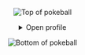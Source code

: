 <div align="center">

![Top of pokeball](https://user-images.githubusercontent.com/44261381/209363264-ac854d3c-2cc2-44c4-928e-8a08d1013f46.png)

<details>
<summary>Open profile</summary>
  
<!--horizontal divider(gradiant)-->
<img src="https://user-images.githubusercontent.com/73097560/115834477-dbab4500-a447-11eb-908a-139a6edaec5c.gif">

<div align="center">
<img src="https://github.com/vimalverma558/vimalverma558/blob/v2/img/hello.gif" width="20%">
<br />

<p align="center"><img src="animation.gif" width="35%"></p>

<p align="center">
<img src="https://readme-typing-svg.herokuapp.com?font=Architects+Daughter&center=true&vCenter=true&duration=4000&color=%2338C2FF&size=40&height=200&width=800&lines=Heyyy!+I'm+Tharun+Kumar+%3C3;I'm+a+3rd+yr+Undergraduate+at+MCET;I'm+a+ML+Engineer+Designer+Entrepreneur;Welcome+to+my+profile+!">
</p>

<img align="right" alt="Coding" width="400" src="https://octodex.github.com/images/daftpunktocat-guy.gif">

## <img src="https://media.giphy.com/media/ObNTw8Uzwy6KQ/giphy.gif" width="30px">&nbsp; About Me
<div style="text-align: left">
    <p align="left">🔭 I’m currently working as a Student Intern at <a href="https://github.com/kalvUK">KalV</a> UK</p>
    <p align="left">🌱 I’m currently learning <strong>Java Script and React JS</strong></p>
    <p align="left">👨‍💻 All of my projects are available at <a href="https://linktr.ee/tharunkumar.designs">https://linktr.ee/tharunkumar.designs</a></p>
    <p align="left">📝 I regularly write articles on <a href="https://medium.com/@tharunkumarvmt">https://medium.com/@tharunkumarvmt</a></p>
    <p align="left">💬 Ask me about <strong>Machine Learning, Python, Deep Learning</strong></p>
    <p align="left">📫 How to reach me: <strong>tharunkumarvmt@gmail.com</strong></p>
    <p align="left">⚡ Fun fact: <strong>I think I fell in love with problems</strong></p>
</div>

## My Repositories

[![Readme Card](https://github-readme-stats.vercel.app/api/pin/?username=Tharun007-TK&repo=Tharunpp)](https://github.com/Tharun007-webdesigner/Tharunpp)
[![Readme Card](https://github-readme-stats.vercel.app/api/pin/?username=Tharun007-TK&repo=Text_Summariser_using_nltk )](https://github.com/Tharun007-webdesigner/Text_Summariser_using_nltk )
[![Readme Card](https://github-readme-stats.vercel.app/api/pin/?username=Tharun007-TK&repo=CookBot)](https://github.com/Tharun007-webdesigner/CookBot)
[![Readme Card](https://github-readme-stats.vercel.app/api/pin/?username=Tharun007-TK&repo=Morphological_Operations_using_OpenCV)](https://github.com/Tharun007-webdesigner/Morphological_Operations_using_OpenCV)
[![Readme Card](https://github-readme-stats.vercel.app/api/pin/?username=Tharun007-TK&repo=Style_Transfer_using-Python)](https://github.com/Tharun007-webdesigner/Style_Transfer_using-Python)

<p  align="center">
<img src="https://user-images.githubusercontent.com/73097560/115834477-dbab4500-a447-11eb-908a-139a6edaec5c.gif">             
<br>

# 📬 Connect with me

<p align="center">
<a href="https://twitter.com/tharuntk007" target="blank"><img align="center" src="https://raw.githubusercontent.com/rahuldkjain/github-profile-readme-generator/master/src/images/icons/Social/twitter.svg" alt="tharuntk007" height="40" width="52" /></a>
<a href="https://linkedin.com/in/tharun-kumar-801427259" target="blank"><img align="center" src="https://raw.githubusercontent.com/rahuldkjain/github-profile-readme-generator/master/src/images/icons/Social/linked-in-alt.svg" alt="tharun-kumar-801427259" height="40" width="52" /></a>
<a href="https://kaggle.com/tharun007tk" target="blank"><img align="center" src="https://raw.githubusercontent.com/rahuldkjain/github-profile-readme-generator/master/src/images/icons/Social/kaggle.svg" alt="tharun007tk" height="40" width="52" /></a>
<a href="https://instagram.com/tqk_007" target="blank"><img align="center" src="https://raw.githubusercontent.com/rahuldkjain/github-profile-readme-generator/master/src/images/icons/Social/instagram.svg" alt="tqk_007" height="40" width="52" /></a>
<a href="https://dribbble.com/tharun_007" target="blank"><img align="center" src="https://raw.githubusercontent.com/rahuldkjain/github-profile-readme-generator/master/src/images/icons/Social/dribbble.svg" alt="tharun_007" height="40" width="52" /></a>
<a href="https://www.behance.net/tharunkumar38" target="blank"><img align="center" src="https://raw.githubusercontent.com/rahuldkjain/github-profile-readme-generator/master/src/images/icons/Social/behance.svg" alt="tharunkumar38" height="40" width="52" /></a>
<a href="https://medium.com/@tharunkumarvmt" target="blank"><img align="center" src="https://raw.githubusercontent.com/rahuldkjain/github-profile-readme-generator/master/src/images/icons/Social/medium.svg" alt="@tharunkumarvmt" height="40" width="52" /></a>
<a href="https://www.hackerrank.com/tharunkumarvmt" target="blank"><img align="center" src="https://raw.githubusercontent.com/rahuldkjain/github-profile-readme-generator/master/src/images/icons/Social/hackerrank.svg" alt="tharunkumarvmt" height="40" width="52" /></a>
<a href="https://www.leetcode.com/tharun007tk" target="blank"><img align="center" src="https://raw.githubusercontent.com/rahuldkjain/github-profile-readme-generator/master/src/images/icons/Social/leet-code.svg" alt="tharun007tk" height="40" width="52" /></a>
</p>


<p  align="center">
<img src="https://user-images.githubusercontent.com/73097560/115834477-dbab4500-a447-11eb-908a-139a6edaec5c.gif">             
<br>

<br />

# 🌐 Technologies I Know

<div align="center">
<br />
  
<a  margin="10" href="https://www.python.org" target="_blank"><img margin="10px" height="40" src="https://raw.githubusercontent.com/devicons/devicon/master/icons/python/python-original.svg" alt="python"/> </a>
<a  margin="10" href="https://pandas.pydata.org/" target="_blank"><img margin="10px" height="40" src="https://raw.githubusercontent.com/devicons/devicon/2ae2a900d2f041da66e950e4d48052658d850630/icons/pandas/pandas-original.svg" alt="pandas"/></a>
<a  margin="10" href="https://scikit-learn.org/" target="_blank"><img margin="10px" height="40" src="https://upload.wikimedia.org/wikipedia/commons/0/05/Scikit_learn_logo_small.svg" alt="scikit_learn"/> </a>
<img src="https://www.vectorlogo.zone/logos/pytorch/pytorch-icon.svg" height="38" width="36" alt="pytorch logo" />
<img src="https://www.vectorlogo.zone/logos/tensorflow/tensorflow-icon.svg" height="38" width="36" alt="tensorflow logo" />

<br />  

<img src="https://raw.githubusercontent.com/devicons/devicon/master/icons/c/c-original.svg" height="40" width="38" alt="c logo" />
<img src="https://raw.githubusercontent.com/devicons/devicon/master/icons/cplusplus/cplusplus-original.svg" height="40" width="38" alt="cplusplus logo" />
<img src="https://cdn.jsdelivr.net/gh/devicons/devicon/icons/html5/html5-original.svg" height="40" width="52" alt="html5 logo"  />
<img src="https://cdn.jsdelivr.net/gh/devicons/devicon/icons/css3/css3-original.svg" height="40" width="52" alt="css3 logo"  />
<img src="https://cdn.jsdelivr.net/gh/devicons/devicon/icons/bootstrap/bootstrap-original.svg" height="40" width="52" alt="bootstrap logo"  />
<img src="https://raw.githubusercontent.com/tandpfun/skill-icons/main/icons/TailwindCSS-Dark.svg" height="40" width="52" alt="tailwindcss logo"  />
<img src="https://cdn.jsdelivr.net/gh/devicons/devicon/icons/sass/sass-original.svg" height="40" width="52" alt="sass logo"  />
<img src="https://cdn.jsdelivr.net/gh/devicons/devicon/icons/react/react-original.svg" height="40" width="52" alt="react logo"  />
<img src="https://raw.githubusercontent.com/tandpfun/skill-icons/main/icons/NextJS-Dark.svg" height="40" width="52" alt="nextjs logo"  />
<img src="https://upload.wikimedia.org/wikipedia/commons/1/1b/Svelte_Logo.svg" height="38" width="36" alt="svelte logo" />
<img src="https://github.com/devicons/devicon/blob/master/icons/canva/canva-original.svg" height="40" width="52" alt="canva logo" />
<img src="https://github.com/devicons/devicon/blob/master/icons/figma/figma-original.svg" height="40" width="52" alt="figma logo" />
<a href= https://github.com/donPabloNow?tab=repositories&q=&type=&language=blender&sort= > <img height="40" width="52" src='https://raw.githubusercontent.com/rahulbanerjee26/githubAboutMeGenerator/main/icons/blender.svg'> </a>

<br />
<br />  

<img src="https://cdn.jsdelivr.net/gh/devicons/devicon/icons/javascript/javascript-original.svg" height="40" width="52" alt="javascript logo"  />
<img src="https://cdn.jsdelivr.net/gh/devicons/devicon/icons/mongodb/mongodb-original.svg" height="40" width="52" alt="mongodb logo"  />
<img src="https://cdn.jsdelivr.net/gh/devicons/devicon/icons/nodejs/nodejs-original.svg" height="40" width="52" alt="nodejs logo"  />
<img src="https://cdn.jsdelivr.net/gh/devicons/devicon/icons/typescript/typescript-original.svg" height="40" width="52" alt="typescript logo"  />
<img src="https://raw.githubusercontent.com/tandpfun/skill-icons/main/icons/ExpressJS-Dark.svg" height="40" width="52" alt="express logo"  />

<br />
<br />

<img src="https://www.vectorlogo.zone/logos/flutterio/flutterio-icon.svg" height="40" width="38" alt="flutter logo" />
<img src="https://www.vectorlogo.zone/logos/kotlinlang/kotlinlang-icon.svg" height="40" width="38" alt="kotlin logo" />
<img src="https://www.vectorlogo.zone/logos/dartlang/dartlang-icon.svg" height="40" width="38" alt="dart logo" />

<br />
<br />

<img src="https://raw.githubusercontent.com/devicons/devicon/master/icons/docker/docker-original-wordmark.svg" height="44" width="40" alt="docker logo" />
<img src="https://www.vectorlogo.zone/logos/kubernetes/kubernetes-icon.svg" height="44" width="40" alt="kubernetes logo" />
<img src="https://www.vectorlogo.zone/logos/gnu_bash/gnu_bash-icon.svg" height="44" width="40" alt="bash logo" />


<br />
<br />

<img src="https://www.vectorlogo.zone/logos/invisionapp/invisionapp-icon.svg" height="38" width="36" alt="invision" />
<img src="https://www.vectorlogo.zone/logos/framer/framer-icon.svg" height="38" width="36" alt="framer" />
<img src="https://www.vectorlogo.zone/logos/adobe_illustrator/adobe_illustrator-icon.svg" height="38" width="36" alt="illustrator" />
<img src="https://www.vectorlogo.zone/logos/unity3d/unity3d-icon.svg" height="38" width="36" alt="unity logo" />

<br />
<br />  
  
<img src="https://cdn.jsdelivr.net/gh/devicons/devicon/icons/firebase/firebase-plain.svg" height="40" width="52" alt="firebase logo"  />
<img src="https://cdn.jsdelivr.net/gh/devicons/devicon/icons/git/git-original.svg" height="40" width="52" alt="git logo"  />
<img src="https://jwt.io/img/icon.svg" height="40" width="52" alt="jwt logo"  />
<img height="40" src="https://user-images.githubusercontent.com/25181517/192109061-e138ca71-337c-4019-8d42-4792fdaa7128.png" alt="Postman" title="Postman"/>
</div>
<br />

<p  align="center">
<img src="https://user-images.githubusercontent.com/73097560/115834477-dbab4500-a447-11eb-908a-139a6edaec5c.gif">             
<br>

# 🚀 My HackerRank Dashboard

| 🏆 **Achievements** | 📊 **Stats**          | 🧩 **Top Skills**       |
|---------------------|-----------------------|-------------------------|
| ![Badge](https://img.shields.io/badge/Problem_Solving-Gold-brightgreen?style=for-the-badge&logo=hackerrank)  | **Problems Solved**: N/A | ![Python](https://img.shields.io/badge/Python-Expert-blue?style=for-the-badge&logo=python)   |

<div align="center">
  
  [![HackerRank](https://img.shields.io/badge/HackerRank-Profile-green?logo=hackerrank&style=for-the-badge)](https://www.hackerrank.com/tharunkumarvmt)


<p  align="center">
<img src="https://user-images.githubusercontent.com/73097560/115834477-dbab4500-a447-11eb-908a-139a6edaec5c.gif">             
<br>

# 📈 GitHub Stats

</div>

![GitHub Stats](https://github-readme-stats.vercel.app/api?username=Tharun007-TK&show_icons=true&theme=radical)

<a href="https://github.com/anuraghazra/github-readme-stats#gh-dark-mode-only">
  <img height=200 src="https://github-readme-stats.vercel.app/api?username=Tharun007-TK&show_icons=true&theme=gotham#gh-dark-mode-only" />
</a>
<a href="https://github.com/anuraghazra/github-readme-stats#gh-dark-mode-only">
  <img height=200 src="https://github-readme-stats.vercel.app/api/top-langs/?username=Tharun007-TK&layout=compact&langs_count=8&hide=jupyter%20notebook&card_width=330&theme=gotham#gh-dark-mode-only" />
</a>
<a href="https://github.com/anuraghazra/github-readme-stats#gh-light-mode-only">
  <img height=200 src="https://github-readme-stats.vercel.app/api?username=Tharun007-TK&show_icons=true&theme=catppuccin_latte#gh-light-mode-only" />
</a>
<a href="https://github.com/anuraghazra/github-readme-stats#gh-light-mode-only">
  <img height=200 src="https://github-readme-stats.vercel.app/api/top-langs/?username=Tharun007-TK&layout=compact&langs_count=8&hide=jupyter%20notebook&card_width=330&theme=catppuccin_latte#gh-light-mode-only" />
</a>

<!-- Snake Game -->
<div align="center">
<picture>
  <source media="(prefers-color-scheme: dark)" srcset="https://raw.githubusercontent.com/huiishan99/huiishan99/output/github-contribution-grid-snake-dark.svg">
  <source media="(prefers-color-scheme: light)" srcset="https://raw.githubusercontent.com/huiishan99/huiishan99/output/github-contribution-grid-snake.svg">
  <img alt="github contribution grid snake animation" src="https://raw.githubusercontent.com/huiishan99/huiishan99/output/github-contribution-grid-snake.svg">
</picture> 
</div>

<!--Music Player-->
<td width="50%">
      
&nbsp; <br> 
![Alt text](https://spotify-recently-played-readme.vercel.app/api?user=312aneq4dl2mnks6xvj6dujbmvje&unique={true|1|on|yes})

</td>

<img src="https://user-images.githubusercontent.com/74038190/212750680-266fa8aa-39f1-4e8b-8873-7181dbaf3d7c.gif" width="280">
<img src="https://user-images.githubusercontent.com/74038190/225813708-98b745f2-7d22-48cf-9150-083f1b00d6c9.gif" width="500">
<img src="https://user-images.githubusercontent.com/74038190/212284158-e840e285-664b-44d7-b79b-e264b5e54825.gif" width="500">

<div align="center">
<p align="center">
  <img src="https://media.giphy.com/media/jpVnC65DmYeyRL4LHS/giphy.gif" width="20%">
</p>

<div align=center>
  <h3><b>📍 Profile Visitor Count</b></h3>
</div>
    
<!-- retro visitor counter -->  
<p align="center" >   
  <img src="https://profile-counter.glitch.me/hhpr98/count.svg" />  
</p>

<h6 align="center">Made with ❤️ by Me (probably)</h6>

</details>

![Bottom of pokeball](https://user-images.githubusercontent.com/44261381/209363271-905d2a5e-8a18-44c0-a450-45dddd4d5036.png)

</div>
